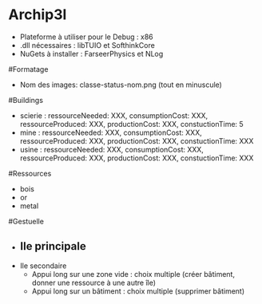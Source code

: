 # Archip3l
- Plateforme à utiliser pour le Debug : x86
- .dll nécessaires : libTUIO et SofthinkCore
- NuGets à installer : FarseerPhysics et NLog

#Formatage
- Nom des images: classe-status-nom.png (tout en minuscule)

#Buildings
- scierie : ressourceNeeded: XXX, consumptionCost: XXX, ressourceProduced: XXX, productionCost: XXX, constuctionTime: 5
- mine : ressourceNeeded: XXX, consumptionCost: XXX, ressourceProduced: XXX, productionCost: XXX, constuctionTime: XXX
- usine : ressourceNeeded: XXX, consumptionCost: XXX, ressourceProduced: XXX, productionCost: XXX, constuctionTime: XXX

#Ressources
- bois
- or
- metal

#Gestuelle
- Ile principale
  - 
- Ile secondaire
  - Appui long sur une zone vide : choix multiple (créer bâtiment, donner une ressource à une autre île)
  - Appui long sur un bâtiment : choix multiple (supprimer bâtiment)
